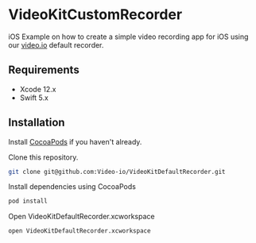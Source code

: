 # VideoKitCustomRecorder
iOS Example on how to create a simple video recording app for iOS using our [video.io](https://video.io) default recorder.

## Requirements

* Xcode 12.x
* Swift 5.x

## Installation

Install [CocoaPods](https://guides.cocoapods.org/using/getting-started.html) if you haven't already.

Clone this repository.

```bash
git clone git@github.com:Video-io/VideoKitDefaultRecorder.git
```

Install dependencies using CocoaPods

```bash
pod install
```

Open VideoKitDefaultRecorder.xcworkspace

```bash
open VideoKitDefaultRecorder.xcworkspace
